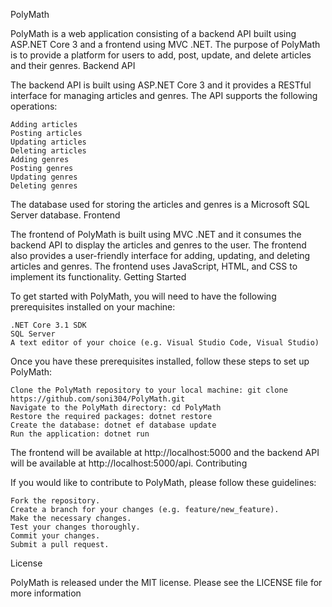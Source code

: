 PolyMath

PolyMath is a web application consisting of a backend API built using ASP.NET Core 3 and a frontend using MVC .NET. The purpose of PolyMath is to provide a platform for users to add, post, update, and delete articles and their genres.
Backend API

The backend API is built using ASP.NET Core 3 and it provides a RESTful interface for managing articles and genres. The API supports the following operations:

    Adding articles
    Posting articles
    Updating articles
    Deleting articles
    Adding genres
    Posting genres
    Updating genres
    Deleting genres

The database used for storing the articles and genres is a Microsoft SQL Server database.
Frontend

The frontend of PolyMath is built using MVC .NET and it consumes the backend API to display the articles and genres to the user. The frontend also provides a user-friendly interface for adding, updating, and deleting articles and genres. The frontend uses JavaScript, HTML, and CSS to implement its functionality.
Getting Started

To get started with PolyMath, you will need to have the following prerequisites installed on your machine:

    .NET Core 3.1 SDK
    SQL Server
    A text editor of your choice (e.g. Visual Studio Code, Visual Studio)

Once you have these prerequisites installed, follow these steps to set up PolyMath:

    Clone the PolyMath repository to your local machine: git clone https://github.com/soni304/PolyMath.git
    Navigate to the PolyMath directory: cd PolyMath
    Restore the required packages: dotnet restore
    Create the database: dotnet ef database update
    Run the application: dotnet run

The frontend will be available at http://localhost:5000 and the backend API will be available at http://localhost:5000/api.
Contributing

If you would like to contribute to PolyMath, please follow these guidelines:

    Fork the repository.
    Create a branch for your changes (e.g. feature/new_feature).
    Make the necessary changes.
    Test your changes thoroughly.
    Commit your changes.
    Submit a pull request.

License

PolyMath is released under the MIT license. Please see the LICENSE file for more information
